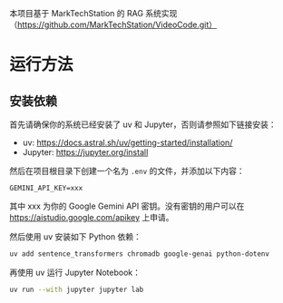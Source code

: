 本项目基于 MarkTechStation 的 RAG 系统实现（https://github.com/MarkTechStation/VideoCode.git）
# 运行方法

## 安装依赖

首先请确保你的系统已经安装了 uv 和 Jupyter，否则请参照如下链接安装：

- uv: https://docs.astral.sh/uv/getting-started/installation/
- Jupyter: https://jupyter.org/install

然后在项目根目录下创建一个名为 `.env` 的文件，并添加以下内容：

```env
GEMINI_API_KEY=xxx
```

其中 xxx 为你的 Google Gemini API 密钥。没有密钥的用户可以在 https://aistudio.google.com/apikey 上申请。

然后使用 uv 安装如下 Python 依赖：

```bash
uv add sentence_transformers chromadb google-genai python-dotenv
```

再使用 uv 运行 Jupyter Notebook：

```bash
uv run --with jupyter jupyter lab
```
